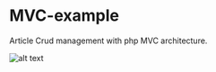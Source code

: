 # MVC-example

Article Crud management with php MVC architecture.

![alt text](http://f.angiva.re/h9sfi)
